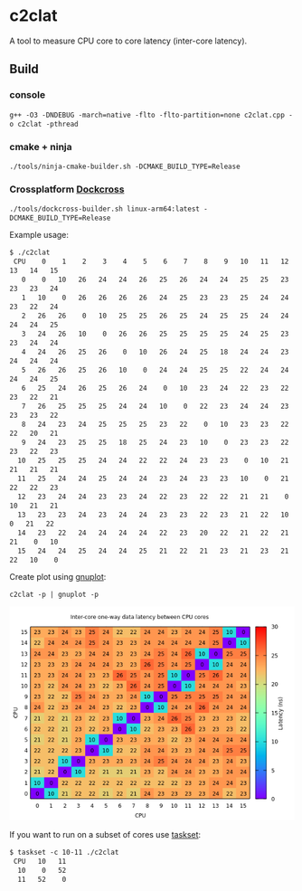 # c2clat

A tool to measure CPU core to core latency (inter-core latency).

## Build

### console
```console
g++ -O3 -DNDEBUG -march=native -flto -flto-partition=none c2clat.cpp -o c2clat -pthread
```

### cmake + ninja
```console
./tools/ninja-cmake-builder.sh -DCMAKE_BUILD_TYPE=Release
```

### Crossplatform [Dockcross](https://github.com/dockcross/dockcross)
```console
./tools/dockcross-builder.sh linux-arm64:latest -DCMAKE_BUILD_TYPE=Release
```

Example usage:

```console
$ ./c2clat 
 CPU    0    1    2    3    4    5    6    7    8    9   10   11   12   13   14   15
   0    0   10   26   24   24   26   25   26   24   24   25   25   23   23   23   24
   1   10    0   26   26   26   26   24   25   23   23   25   24   24   23   22   24
   2   26   26    0   10   25   25   26   25   24   25   25   24   24   24   24   25
   3   24   26   10    0   26   26   25   25   25   25   24   25   23   23   24   24
   4   24   26   25   26    0   10   26   24   25   18   24   24   23   24   24   24
   5   26   26   25   26   10    0   24   24   25   25   22   24   24   24   24   25
   6   25   24   26   25   26   24    0   10   23   24   22   23   22   23   22   21
   7   26   25   25   25   24   24   10    0   22   23   24   24   23   23   23   22
   8   24   23   24   25   25   25   23   22    0   10   23   23   22   22   20   21
   9   24   23   25   25   18   25   24   23   10    0   23   23   22   23   22   23
  10   25   25   25   24   24   22   22   24   23   23    0   10   21   21   21   21
  11   25   24   24   25   24   24   23   24   23   23   10    0   21   22   22   23
  12   23   24   24   23   23   24   22   23   22   22   21   21    0   10   21   21
  13   23   23   24   23   24   24   23   23   22   23   21   22   10    0   21   22
  14   23   22   24   24   24   24   22   23   20   22   21   22   21   21    0   10
  15   24   24   25   24   24   25   21   22   21   23   21   23   21   22   10    0
```

Create plot using [gnuplot](http://gnuplot.sourceforge.net/):

```console
c2clat -p | gnuplot -p
```

![Plot of inter-core latency](https://github.com/bensuperpc/c2clat/blob/main/c2clat.png)

If you want to run on a subset of cores use [taskset](https://www.man7.org/linux/man-pages/man1/taskset.1.html):

```console
$ taskset -c 10-11 ./c2clat
 CPU   10   11
  10    0   52
  11   52    0
```
